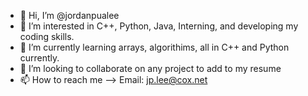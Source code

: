 - 👋 Hi, I’m @jordanpualee
- 👀 I’m interested in C++, Python, Java, Interning, and developing my coding skills.
- 🌱 I’m currently learning arrays, algorithims, all in C++ and Python currently.
- 💞️ I’m looking to collaborate on any project to add to my resume
- 📫 How to reach me --> Email: jp.lee@cox.net

<!---
jordanpualee/jordanpualee is a ✨ special ✨ repository because its `README.md` (this file) appears on your GitHub profile.
You can click the Preview link to take a look at your changes.
--->

